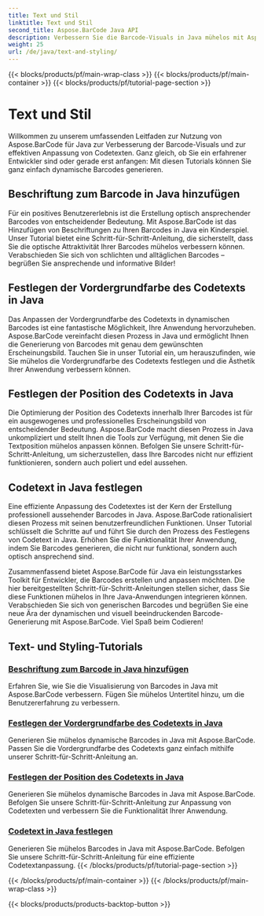 ```yaml
---
title: Text und Stil
linktitle: Text und Stil
second_title: Aspose.BarCode Java API
description: Verbessern Sie die Barcode-Visuals in Java mühelos mit Aspose.BarCode. Erfahren Sie, wie Sie Untertitel hinzufügen, um die Benutzererfahrung zu verbessern. Passen Sie den Codetext in dynamischen Barcodes an.
weight: 25
url: /de/java/text-and-styling/
---
```


{{< blocks/products/pf/main-wrap-class >}}
{{< blocks/products/pf/main-container >}}
{{< blocks/products/pf/tutorial-page-section >}}

# Text und Stil


Willkommen zu unserem umfassenden Leitfaden zur Nutzung von Aspose.BarCode für Java zur Verbesserung der Barcode-Visuals und zur effektiven Anpassung von Codetexten. Ganz gleich, ob Sie ein erfahrener Entwickler sind oder gerade erst anfangen: Mit diesen Tutorials können Sie ganz einfach dynamische Barcodes generieren.

## Beschriftung zum Barcode in Java hinzufügen

Für ein positives Benutzererlebnis ist die Erstellung optisch ansprechender Barcodes von entscheidender Bedeutung. Mit Aspose.BarCode ist das Hinzufügen von Beschriftungen zu Ihren Barcodes in Java ein Kinderspiel. Unser Tutorial bietet eine Schritt-für-Schritt-Anleitung, die sicherstellt, dass Sie die optische Attraktivität Ihrer Barcodes mühelos verbessern können. Verabschieden Sie sich von schlichten und alltäglichen Barcodes – begrüßen Sie ansprechende und informative Bilder!

## Festlegen der Vordergrundfarbe des Codetexts in Java

Das Anpassen der Vordergrundfarbe des Codetexts in dynamischen Barcodes ist eine fantastische Möglichkeit, Ihre Anwendung hervorzuheben. Aspose.BarCode vereinfacht diesen Prozess in Java und ermöglicht Ihnen die Generierung von Barcodes mit genau dem gewünschten Erscheinungsbild. Tauchen Sie in unser Tutorial ein, um herauszufinden, wie Sie mühelos die Vordergrundfarbe des Codetexts festlegen und die Ästhetik Ihrer Anwendung verbessern können.

## Festlegen der Position des Codetexts in Java

Die Optimierung der Position des Codetexts innerhalb Ihrer Barcodes ist für ein ausgewogenes und professionelles Erscheinungsbild von entscheidender Bedeutung. Aspose.BarCode macht diesen Prozess in Java unkompliziert und stellt Ihnen die Tools zur Verfügung, mit denen Sie die Textposition mühelos anpassen können. Befolgen Sie unsere Schritt-für-Schritt-Anleitung, um sicherzustellen, dass Ihre Barcodes nicht nur effizient funktionieren, sondern auch poliert und edel aussehen.

## Codetext in Java festlegen

Eine effiziente Anpassung des Codetextes ist der Kern der Erstellung professionell aussehender Barcodes in Java. Aspose.BarCode rationalisiert diesen Prozess mit seinen benutzerfreundlichen Funktionen. Unser Tutorial schlüsselt die Schritte auf und führt Sie durch den Prozess des Festlegens von Codetext in Java. Erhöhen Sie die Funktionalität Ihrer Anwendung, indem Sie Barcodes generieren, die nicht nur funktional, sondern auch optisch ansprechend sind.

Zusammenfassend bietet Aspose.BarCode für Java ein leistungsstarkes Toolkit für Entwickler, die Barcodes erstellen und anpassen möchten. Die hier bereitgestellten Schritt-für-Schritt-Anleitungen stellen sicher, dass Sie diese Funktionen mühelos in Ihre Java-Anwendungen integrieren können. Verabschieden Sie sich von generischen Barcodes und begrüßen Sie eine neue Ära der dynamischen und visuell beeindruckenden Barcode-Generierung mit Aspose.BarCode. Viel Spaß beim Codieren!

## Text- und Styling-Tutorials
### [Beschriftung zum Barcode in Java hinzufügen](./adding-caption-barcode/)
Erfahren Sie, wie Sie die Visualisierung von Barcodes in Java mit Aspose.BarCode verbessern. Fügen Sie mühelos Untertitel hinzu, um die Benutzererfahrung zu verbessern.
### [Festlegen der Vordergrundfarbe des Codetexts in Java](./setting-code-text-foreground-color/)
Generieren Sie mühelos dynamische Barcodes in Java mit Aspose.BarCode. Passen Sie die Vordergrundfarbe des Codetexts ganz einfach mithilfe unserer Schritt-für-Schritt-Anleitung an.
### [Festlegen der Position des Codetexts in Java](./setting-code-text-location/)
Generieren Sie mühelos dynamische Barcodes in Java mit Aspose.BarCode. Befolgen Sie unsere Schritt-für-Schritt-Anleitung zur Anpassung von Codetexten und verbessern Sie die Funktionalität Ihrer Anwendung.
### [Codetext in Java festlegen](./setting-code-text/)
Generieren Sie mühelos Barcodes in Java mit Aspose.BarCode. Befolgen Sie unsere Schritt-für-Schritt-Anleitung für eine effiziente Codetextanpassung.
{{< /blocks/products/pf/tutorial-page-section >}}

{{< /blocks/products/pf/main-container >}}
{{< /blocks/products/pf/main-wrap-class >}}

{{< blocks/products/products-backtop-button >}}
